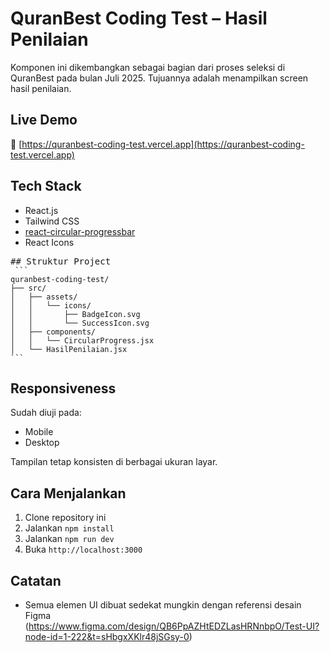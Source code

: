 
# QuranBest Coding Test – Hasil Penilaian

Komponen ini dikembangkan sebagai bagian dari proses seleksi di QuranBest pada bulan Juli 2025. Tujuannya adalah menampilkan screen hasil penilaian.

## Live Demo

🔗 [https://quranbest-coding-test.vercel.app](https://quranbest-coding-test.vercel.app)

## Tech Stack
- React.js
- Tailwind CSS
- [react-circular-progressbar](https://www.npmjs.com/package/react-circular-progressbar)
- React Icons

<pre>
## Struktur Project
<code> ```
quranbest-coding-test/
├── src/
│   ├── assets/
│   │   └── icons/
│   │       ├── BadgeIcon.svg
│   │       └── SuccessIcon.svg
│   ├── components/
│   │   └── CircularProgress.jsx
│   └── HasilPenilaian.jsx
``` </code>
</pre>

## Responsiveness
Sudah diuji pada:
- Mobile
- Desktop

Tampilan tetap konsisten di berbagai ukuran layar.


## Cara Menjalankan
1. Clone repository ini
2. Jalankan `npm install`
3. Jalankan `npm run dev`
4. Buka `http://localhost:3000`

## Catatan
- Semua elemen UI dibuat sedekat mungkin dengan referensi desain Figma (https://www.figma.com/design/QB6PpAZHtEDZLasHRNnbpO/Test-UI?node-id=1-222&t=sHbgxXKlr48jSGsy-0)
